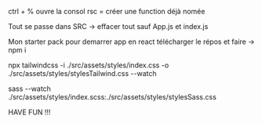 ctrl + % ouvre la consol
rsc = créer une function déjà nomée

Tout se passe dans SRC -> effacer tout sauf App.js et index.js


Mon starter pack pour demarrer app en react télécharger le répos et faire -> npm i


npx tailwindcss -i ./src/assets/styles/index.css -o ./src/assets/styles/stylesTailwind.css --watch

sass --watch ./src/assets/styles/index.scss:./src/assets/styles/stylesSass.css


HAVE FUN !!!






